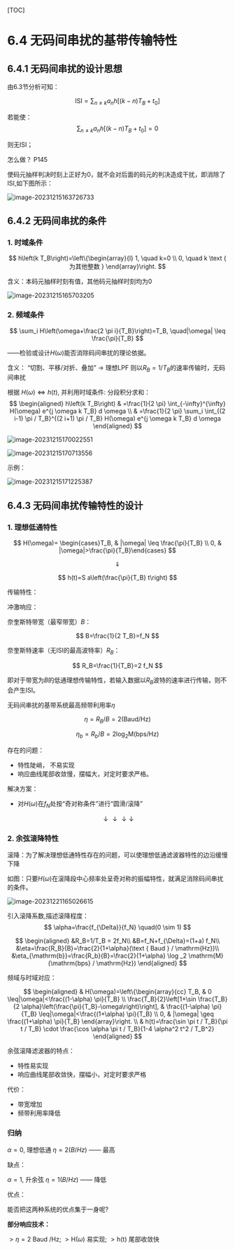 [TOC]

# 6.4 无码间串扰的基带传输特性

## 6.4.1 无码间串扰的设计思想

由6.3节分析可知：

$$
\mathrm{ISI}=\sum_{n \neq k} a_n h\left[(k-n) T_B+t_0\right]
$$

若能使：
$$
\mathrm  \sum_{n \neq k} a_n h\left[(k-n) T_B+t_0\right] = 0
$$

则无ISI；

怎么做？ P145

使码元抽样判决时刻上正好为0，就不会对后面的码元的判决造成干扰，即消除了ISI,如下图所示：

![image-20231215163726733](https://mypic-1312707183.cos.ap-nanjing.myqcloud.com/image-20231215163726733.png)

## 6.4.2 无码间串扰的条件

### 1. 时域条件

$$
h\left(k T_B\right)=\left\{\begin{array}{l}
1, \quad k=0 \\
0, \quad k \text { 为其他整数 }
\end{array}\right.
$$

含义：本码元抽样时刻有值，其他码元抽样时刻均为0

![image-20231215165703205](https://mypic-1312707183.cos.ap-nanjing.myqcloud.com/image-20231215165703205.png)

### 2. 频域条件

$$
\sum_i H\left(\omega+\frac{2 \pi i}{T_B}\right)=T_B, \quad|\omega| \leq \frac{\pi}{T_B}
$$

——检验或设计$H(\omega)$能否消除码间串扰的理论依据。

含义：
“切割、平移/对折、叠加” $\rightarrow$ 理想LPF
则以$R_B = 1/T_B$的速率传输时，无码间串扰

根据 $H(\omega) \Leftrightarrow h(t)$, 并利用时域条件:
分段积分求和：
$$
\begin{aligned}
h\left(k T_B\right) & =\frac{1}{2 \pi} \int_{-\infty}^{\infty} H(\omega) e^{j \omega k T_B} d \omega \\
& =\frac{1}{2 \pi} \sum_i \int_{(2 i-1) \pi / T_B}^{(2 i+1) \pi / T_B} H(\omega) e^{j \omega k T_B} d \omega
\end{aligned}
$$

![image-20231215170022551](https://mypic-1312707183.cos.ap-nanjing.myqcloud.com/image-20231215170022551.png)

![image-20231215170713556](https://mypic-1312707183.cos.ap-nanjing.myqcloud.com/image-20231215170713556.png)

示例：

![image-20231215171225387](https://mypic-1312707183.cos.ap-nanjing.myqcloud.com/image-20231215171225387.png)

## 6.4.3 无码间串扰传输特性的设计

### 1. 理想低通特性

$$
H(\omega)= \begin{cases}T_B, & |\omega| \leq \frac{\pi}{T_B} \\ 0, & |\omega|>\frac{\pi}{T_B}\end{cases}
$$

$$\Downarrow$$

$$
h(t)=S a\left(\frac{\pi}{T_B} t\right)
$$

传输特性：

冲激响应：


奈奎斯特带宽（最窄带宽）$B$：

$$
B=\frac{1}{2 T_B}=f_N
$$

奈奎斯特速率（无ISI的最高波特率）$R_B$：

$$
R_B=\frac{1}{T_B}=2 f_N
$$

即对于带宽为$B$的低通理想传输特性，若输入数据以$R_B$波特的速率进行传输，则不会产生ISI。

无码间串扰的基带系统最高频带利用率$\eta$

$$
\eta=R_B / B=2(\mathrm{Baud} / \mathrm{Hz})
$$

$$
\eta_b=R_b / B=2 \log _2 \mathrm{M}(\mathrm{bps} / \mathrm{Hz})
$$

存在的问题：
+ 特性陡峭， 不易实现
+ 响应曲线尾部收敛慢，摆幅大，对定时要求严格。

解决方案：

+ 对$H(\omega)$在$f_N$处按“奇对称条件”进行“圆滑/滚降”

$$\downarrow\downarrow\downarrow\downarrow$$

### 2. 余弦滚降特性

滚降：为了解决理想低通特性存在的问题，可以使理想低通滤波器特性的边沿缓慢下降

如图：只要$H(\omega)$在滚降段中心频率处呈奇对称的振幅特性，就满足消除码间串扰的条件。

![image-20231221165026615](https://mypic-1312707183.cos.ap-nanjing.myqcloud.com/image-20231221165026615.png)

引入滚降系数,描述滚降程度：
$$
\alpha=\frac{f_{\Delta}}{f_N} \quad(0 \sim 1)
$$

$$
\begin{aligned}
&R_B=1/T_B = 2f_N\\
&B=f_N+f_{\Delta}=(1+a) f_N\\
&\eta=\frac{R_B}{B}=\frac{2}{1+\alpha}(\text { Baud } / \mathrm{Hz})\\
&\eta_{\mathrm{b}}=\frac{R_b}{B}=\frac{2}{1+\alpha} \log _2 \mathrm{M}(\mathrm{bps} / \mathrm{Hz})
\end{aligned}
$$

频域与时域对应：

$$
\begin{aligned}
& H(\omega)=\left\{\begin{array}{cc}
T_B, & 0 \leq|\omega|<\frac{(1-\alpha) \pi}{T_B} \\
\frac{T_B}{2}\left[1+\sin \frac{T_B}{2 \alpha}\left(\frac{\pi}{T_B}-\omega\right)\right], & \frac{(1-\alpha) \pi}{T_B} \leq|\omega|<\frac{(1+\alpha) \pi}{T_B} \\
0, & |\omega| \geq \frac{(1+\alpha) \pi}{T_B}
\end{array}\right. \\
& h(t)=\frac{\sin \pi t / T_B}{\pi t / T_B} \cdot \frac{\cos \alpha \pi t / T_B}{1-4 \alpha^2 t^2 / T_B^2}
\end{aligned}
$$

余弦滚降滤波器的特点：

+ 特性易实现
+ 响应曲线尾部收敛快，摆幅小，对定时要求严格

代价：
+ 带宽增加
+ 频带利用率降低

### 归纳

$\alpha=0$, 理想低通 $\eta=2(B / H z)$  ——  最高

缺点：

$\alpha=1$, 升余弦 $\eta=1(B / H z)$  ——  降低

优点：

能否把这两种系统的优点集于一身呢?

**部分响应技术：**

$>\eta=2$ Baud $/ \mathrm{Hz}$;
$>\mathrm{H}(\omega)$ 易实现;
$>\mathrm{h}(\mathrm{t})$ 尾部收敛快